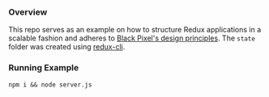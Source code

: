 ### Overview

This repo serves as an example on how to structure Redux applications in a scalable fashion and adheres to [Black Pixel's design principles](https://github.com/bpxl-labs/redux-handbook). The `state` folder was created using [redux-cli](https://github.com/bpxl-labs/redux-generators).

### Running Example

```
npm i && node server.js
```

